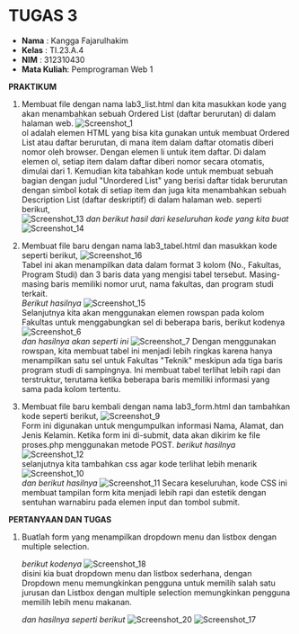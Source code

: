 # TUGAS 3
- **Nama**    : Kangga Fajarulhakim
- **Kelas**   : TI.23.A.4
- **NIM**     : 312310430
- **Mata Kuliah**: Pemprograman Web 1

**PRAKTIKUM**

1. Membuat file dengan nama lab3_list.html dan kita masukkan kode yang akan menambahkan sebuah Ordered List (daftar berurutan) di dalam halaman web.
   ![Screenshot_1](https://github.com/user-attachments/assets/88a19b78-5d2d-441f-8712-19d375266255) <br>
   ol adalah elemen HTML yang bisa kita gunakan untuk membuat Ordered List atau daftar berurutan, di mana item dalam daftar otomatis diberi nomor oleh browser. Dengan elemen li untuk item daftar. Di dalam elemen ol, setiap item dalam daftar diberi nomor secara otomatis, dimulai dari 1. Kemudian kita tabahkan kode untuk membuat sebuah bagian dengan judul "Unordered List" yang berisi daftar tidak berurutan dengan simbol kotak di setiap item dan juga kita menambahkan sebuah Description List (daftar deskriptif) di dalam halaman web. seperti berikut, <br>
   ![Screenshot_13](https://github.com/user-attachments/assets/7774b467-5496-4148-ae6d-dd30ea055da9)
   *dan berikut hasil dari keseluruhan kode yang kita buat*
   ![Screenshot_14](https://github.com/user-attachments/assets/0ff995ee-ee26-491d-8ac9-113daa34d3bc)

2. Membuat file baru dengan nama lab3_tabel.html dan masukkan kode seperti berikut,
   ![Screenshot_16](https://github.com/user-attachments/assets/5c116648-1d35-4c06-9098-555d21e6eddd) <br>
   Tabel ini akan menampilkan data dalam format 3 kolom (No., Fakultas, Program Studi) dan 3 baris data yang mengisi tabel tersebut. Masing-masing baris memiliki nomor urut, nama fakultas, dan program studi terkait. <br>
   *Berikut hasilnya*
   ![Screenshot_15](https://github.com/user-attachments/assets/f3c900a9-d477-4717-a38c-19d8decf3c30) <br>
   Selanjutnya kita akan menggunakan elemen rowspan pada kolom Fakultas untuk menggabungkan sel di beberapa baris, berikut kodenya
   ![Screenshot_6](https://github.com/user-attachments/assets/9c4ec17b-2d3a-4f9b-b3ae-a19ac3abee87) <br>
   *dan hasilnya akan seperti ini*
   ![Screenshot_7](https://github.com/user-attachments/assets/62cf0ca2-ace1-4197-a760-74f8556502ad)
   Dengan menggunakan rowspan, kita membuat tabel ini menjadi lebih ringkas karena hanya menampilkan satu sel untuk Fakultas "Teknik" meskipun ada tiga baris program studi di sampingnya. Ini membuat tabel terlihat lebih rapi dan terstruktur, terutama ketika beberapa baris memiliki informasi yang sama pada kolom tertentu.

3. Membuat file baru kembali dengan nama lab3_form.html dan tambahkan kode seperti berikut,
   ![Screenshot_9](https://github.com/user-attachments/assets/932217af-dfa1-499a-b75d-dfe66419982b)  <br>
   Form ini digunakan untuk mengumpulkan informasi Nama, Alamat, dan Jenis Kelamin. Ketika form ini di-submit, data akan dikirim ke file proses.php menggunakan metode POST.
   *berikut hasilnya*
   ![Screenshot_12](https://github.com/user-attachments/assets/0e1fdc5c-eb80-4789-b825-56c88e9cb66c) <br>
   selanjutnya kita tambahkan css agar kode terlihat lebih menarik
   ![Screenshot_10](https://github.com/user-attachments/assets/4eafc6fd-e5e3-4876-aeb5-de2819c1ecfb) <br>
   *dan berikut hasilnya*
   ![Screenshot_11](https://github.com/user-attachments/assets/6d22c559-480e-4da8-ba1e-e1f2e42541cd)
   Secara keseluruhan, kode CSS ini membuat tampilan form kita menjadi lebih rapi dan estetik dengan sentuhan warnabiru pada elemen input dan tombol submit.

**PERTANYAAN DAN TUGAS**
1. Buatlah form yang menampilkan dropdown menu dan listbox dengan multiple selection.

   *berikut kodenya*
   ![Screenshot_18](https://github.com/user-attachments/assets/52440a69-c8d0-442d-8c51-baaf0b366b48) <br>
   disini kia buat dropdown menu dan listbox sederhana, dengan Dropdown menu memungkinkan pengguna untuk memilih salah satu jurusan dan Listbox dengan multiple selection memungkinkan pengguna memilih lebih menu makanan.

   *dan hasilnya seperti berikut*
   ![Screenshot_20](https://github.com/user-attachments/assets/5a140fa1-2a88-4357-a7a8-901e3f03b69c)
   ![Screenshot_17](https://github.com/user-attachments/assets/e009039c-4cd6-46cb-99ad-1a343367347d)











   



   
   
   
